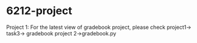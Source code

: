 # 6212-project
Project 1:
For the latest view of gradebook project, please check project1-> task3-> gradebook project 2->gradebook.py
